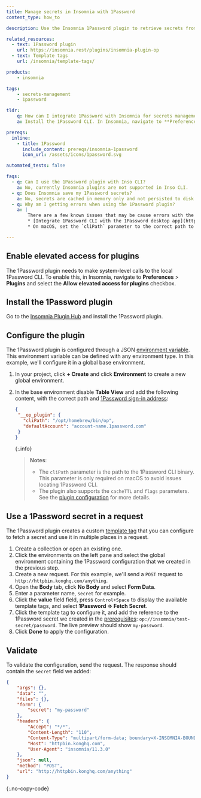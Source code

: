 ```yaml
---
title: Manage secrets in Insomnia with 1Password
content_type: how_to

description: Use the Insomnia 1Password plugin to retrieve secrets from a 1Password vault and use them in your requests.

related_resources:
  - text: 1Password plugin
    url: https://insomnia.rest/plugins/insomnia-plugin-op
  - text: Template tags
    url: /insomnia/template-tags/

products:
    - insomnia

tags:
    - secrets-management
    - 1password

tldr:
    q: How can I integrate 1Password with Insomnia for secrets management?
    a: Install the 1Password CLI. In Insomnia, navigate to **Preferences** > **Plugins**, allow elevated access to plugins, and install the [Insomnia 1Password plugin](https://insomnia.rest/plugins/insomnia-plugin-op). Configure the plugin with the `__op_plugin` environment variable, and use the 1Password [template tag](/insomnia/template-tags/) to fetch a secret.

prereqs:
  inline:
    - title: 1Password
      include_content: prereqs/insomnia-1password
      icon_url: /assets/icons/1password.svg

automated_tests: false

faqs:
  - q: Can I use the 1Password plugin with Inso CLI?
    a: No, currently Insomnia plugins are not supported in Inso CLI.
  - q: Does Insomnia save my 1Password secrets?
    a: No, secrets are cached in memory only and not persisted to disk.
  - q: Why am I getting errors when using the 1Password plugin?
    a: |
        There are a few known issues that may be cause errors with the plugin. Make sure that everything is configured properly:
        * [Integrate 1Password CLI with the 1Password desktop app](https://developer.1password.com/docs/cli/get-started/#step-2-turn-on-the-1password-desktop-app-integration).
        * On macOS, set the `cliPath` parameter to the correct path to the 1Password CLI binary, and make sure that the desktop app is set to [run in the background](https://developer.1password.com/docs/cli/app-integration/#if-you-see-a-connection-error).

---
```


## Enable elevated access for plugins

The 1Password plugin needs to make system-level calls to the local 1Password CLI. To enable this, in Insomnia, navigate to **Preferences** > **Plugins** and select the **Allow elevated access for plugins** checkbox.

## Install the 1Password plugin

Go to the [Insomnia Plugin Hub](https://insomnia.rest/plugins/insomnia-plugin-op) and install the 1Password plugin.

## Configure the plugin

The 1Password plugin is configured through a JSON [environment variable](/insomnia/environments/). This environment variable can be defined with any environment type. In this example, we'll configure it in a global base environment.

1. In your project, click **+ Create** and click **Environment** to create a new global environment.
1. In the base environment disable **Table View** and add the following content, with the correct path and [1Password sign-in address](https://support.1password.com/change-sign-in-address/#change-your-sign-in-address-on-1passwordcom):
   ```json
   {
    "__op_plugin": {
      "cliPath": "/opt/homebrew/bin/op",
      "defaultAccount": "account-name.1password.com"
    }
   }
   ```

   {:.info}
   > **Notes**:
   > * The `cliPath` parameter is the path to the 1Password CLI binary. This parameter is only required on macOS to avoid issues locating 1Password CLI.
   > * The plugin also supports the `cacheTTL` and `flags` parameters. See the [plugin configuration](https://insomnia.rest/plugins/insomnia-plugin-op#configuration) for more details.

## Use a 1Password secret in a request

The 1Password plugin creates a custom [template tag](/insomnia/template-tags/) that you can configure to fetch a secret and use it in multiple places in a request.

1. Create a collection or open an existing one.
1. Click the environments on the left pane and select the global environment containing the 1Password configuration that we created in the previous step.
1. Create a new request. For this example, we'll send a `POST` request to `http://httpbin.konghq.com/anything`.
1. Open the **Body** tab, click **No Body** and select **Form Data**.
1. Enter a parameter name, `secret` for example.
1. Click the **value** field field, press `Control+Space` to display the available template tags, and select **1Password => Fetch Secret**.
1. Click the template tag to configure it, and add the reference to the 1Password secret we created in the [prerequisites](#1password): `op://insomnia/test-secret/password`. The live preview should show `my-password`.
1. Click **Done** to apply the configuration.

## Validate

To validate the configuration, send the request. The response should contain the `secret` field we added:
```json
{
	"args": {},
	"data": "",
	"files": {},
	"form": {
		"secret": "my-password"
	},
	"headers": {
		"Accept": "*/*",
		"Content-Length": "110",
		"Content-Type": "multipart/form-data; boundary=X-INSOMNIA-BOUNDARY",
		"Host": "httpbin.konghq.com",
		"User-Agent": "insomnia/11.3.0"
	},
	"json": null,
	"method": "POST",
	"url": "http://httpbin.konghq.com/anything"
}
```
{:.no-copy-code}
